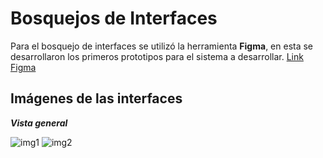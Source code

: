 # Bosquejos de Interfaces
 Para el bosquejo de interfaces se utilizó la herramienta **Figma**, en esta se desarrollaron los primeros prototipos para el sistema a desarrollar.
 [Link Figma](https://www.figma.com/file/ShoRd5xLbpuVey8DJWVxir/Untitled?type=design&node-id=0%3A1&mode=design&t=7C6PNmCe5w1qEhPG-1) 
 
## Imágenes de las interfaces
 ***Vista general*** 
 
 
 ![img1](https://33333.cdn.cke-cs.com/kSW7V9NHUXugvhoQeFaf/images/f0d82518165c9f76987f885eff6c063b45af230272ef3657.png)
 ![img2](https://33333.cdn.cke-cs.com/kSW7V9NHUXugvhoQeFaf/images/98c577522ad67dccad3a9e849f9c83163eca86b5bae54234.png)

